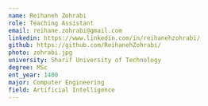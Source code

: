```yaml
---
name: Reihaneh Zohrabi
role: Teaching Assistant
email: reihane.zohrabi@gmail.com
linkedin: https://www.linkedin.com/in/reihanehzohrabi/
github: https://github.com/ReihanehZohrabi/
photo: zohrabi.jpg
university: Sharif University of Technology
degree: MSc
ent_year: 1400
major: Computer Engineering
field: Artificial Intelligence
---
```

